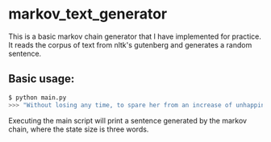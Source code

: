 # markov_text_generator
This is a basic markov chain generator that I have implemented for practice. It reads the corpus of text from nltk's gutenberg and generates a random sentence.

## Basic usage:
```bash
$ python main.py
>>> "Without losing any time, to spare her from an increase of unhappiness, suffering as she then had suffered for one hour, and hurrying away to make other calls in Highbury."
```
Executing the main script will print a sentence generated by the markov chain, where the state size is three words.
